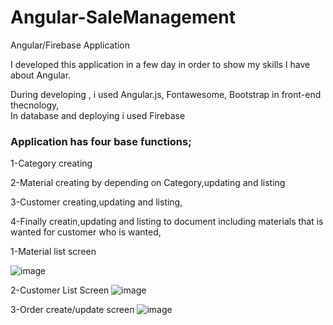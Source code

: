 # Angular-SaleManagement
Angular/Firebase Application
<p>I developed this application in a few day in order to show my skills I have about Angular.</p>
<div>During developing , i used Angular.js, Fontawesome, Bootstrap in front-end thecnology,</div>
<div></div>In database and deploying i used Firebase
<h3>Application has four base functions;</h3>
<p>1-<span>Category creating</span></p> 
<p>2-<span>Material creating by depending on Category,updating and listing</span></p> 
<p>3-<span>Customer creating,updating and listing,</span></p> 
<p>4-<span>Finally creatin,updating and listing to document including materials that is wanted for customer who is wanted,</span></p> 

1-Material list screen

![image](https://github.com/user-attachments/assets/46155713-a144-42e0-b375-65184b7d9c3d)

2-Customer List Screen
![image](https://github.com/user-attachments/assets/f4080398-a671-4f10-9e07-095f0788050b)

3-Order create/update screen
![image](https://github.com/user-attachments/assets/6d2a5f74-5f0c-49cd-bede-8059cb1d5074)




